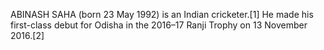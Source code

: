 ABINASH SAHA (born 23 May 1992) is an Indian cricketer.[1] He made his first-class debut for Odisha in the 2016–17 Ranji Trophy on 13 November 2016.[2]
